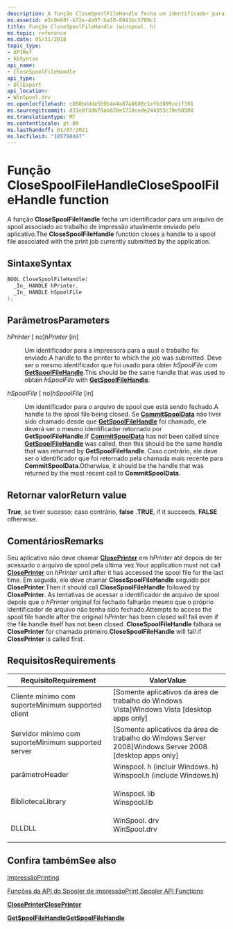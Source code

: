 ```yaml
---
description: A função CloseSpoolFileHandle fecha um identificador para um arquivo de spool associado ao trabalho de impressão atualmente enviado pelo aplicativo.
ms.assetid: e2c0e68f-b72e-4a97-ba18-8943bc5789c1
title: Função CloseSpoolFileHandle (winspool. h)
ms.topic: reference
ms.date: 05/31/2018
topic_type:
- APIRef
- kbSyntax
api_name:
- CloseSpoolFileHandle
api_type:
- DllExport
api_location:
- WinSpool.drv
ms.openlocfilehash: c808bddde5b9b4e4a87a8608c1efb3999ce1f391
ms.sourcegitcommit: 831e8f3db78ab820e1710cede244553c70e50500
ms.translationtype: MT
ms.contentlocale: pt-BR
ms.lasthandoff: 01/07/2021
ms.locfileid: "105758497"
---
```

# <a name="closespoolfilehandle-function"></a><span data-ttu-id="85759-103">Função CloseSpoolFileHandle</span><span class="sxs-lookup"><span data-stu-id="85759-103">CloseSpoolFileHandle function</span></span>

<span data-ttu-id="85759-104">A função **CloseSpoolFileHandle** fecha um identificador para um arquivo de spool associado ao trabalho de impressão atualmente enviado pelo aplicativo.</span><span class="sxs-lookup"><span data-stu-id="85759-104">The **CloseSpoolFileHandle** function closes a handle to a spool file associated with the print job currently submitted by the application.</span></span>

## <a name="syntax"></a><span data-ttu-id="85759-105">Sintaxe</span><span class="sxs-lookup"><span data-stu-id="85759-105">Syntax</span></span>


```C++
BOOL CloseSpoolFileHandle(
  _In_ HANDLE hPrinter,
  _In_ HANDLE hSpoolFile
);
```



## <a name="parameters"></a><span data-ttu-id="85759-106">Parâmetros</span><span class="sxs-lookup"><span data-stu-id="85759-106">Parameters</span></span>

<dl> <dt>

<span data-ttu-id="85759-107">*hPrinter* \[ no\]</span><span class="sxs-lookup"><span data-stu-id="85759-107">*hPrinter* \[in\]</span></span>
</dt> <dd>

<span data-ttu-id="85759-108">Um identificador para a impressora para a qual o trabalho foi enviado.</span><span class="sxs-lookup"><span data-stu-id="85759-108">A handle to the printer to which the job was submitted.</span></span> <span data-ttu-id="85759-109">Deve ser o mesmo identificador que foi usado para obter *hSpoolFile* com [**GetSpoolFileHandle**](getspoolfilehandle.md).</span><span class="sxs-lookup"><span data-stu-id="85759-109">This should be the same handle that was used to obtain *hSpoolFile* with [**GetSpoolFileHandle**](getspoolfilehandle.md).</span></span>

</dd> <dt>

<span data-ttu-id="85759-110">*hSpoolFile* \[ no\]</span><span class="sxs-lookup"><span data-stu-id="85759-110">*hSpoolFile* \[in\]</span></span>
</dt> <dd>

<span data-ttu-id="85759-111">Um identificador para o arquivo de spool que está sendo fechado.</span><span class="sxs-lookup"><span data-stu-id="85759-111">A handle to the spool file being closed.</span></span> <span data-ttu-id="85759-112">Se [**CommitSpoolData**](commitspooldata.md) não tiver sido chamado desde que [**GetSpoolFileHandle**](getspoolfilehandle.md) foi chamado, ele deverá ser o mesmo identificador retornado por **GetSpoolFileHandle**.</span><span class="sxs-lookup"><span data-stu-id="85759-112">If [**CommitSpoolData**](commitspooldata.md) has not been called since [**GetSpoolFileHandle**](getspoolfilehandle.md) was called, then this should be the same handle that was returned by **GetSpoolFileHandle**.</span></span> <span data-ttu-id="85759-113">Caso contrário, ele deve ser o identificador que foi retornado pela chamada mais recente para **CommitSpoolData**.</span><span class="sxs-lookup"><span data-stu-id="85759-113">Otherwise, it should be the handle that was returned by the most recent call to **CommitSpoolData**.</span></span>

</dd> </dl>

## <a name="return-value"></a><span data-ttu-id="85759-114">Retornar valor</span><span class="sxs-lookup"><span data-stu-id="85759-114">Return value</span></span>

<span data-ttu-id="85759-115">**True**, se tiver sucesso; caso contrário, **false** .</span><span class="sxs-lookup"><span data-stu-id="85759-115">**TRUE**, if it succeeds, **FALSE** otherwise.</span></span>

## <a name="remarks"></a><span data-ttu-id="85759-116">Comentários</span><span class="sxs-lookup"><span data-stu-id="85759-116">Remarks</span></span>

<span data-ttu-id="85759-117">Seu aplicativo não deve chamar [**ClosePrinter**](closeprinter.md) em *hPrinter* até depois de ter acessado o arquivo de spool pela última vez.</span><span class="sxs-lookup"><span data-stu-id="85759-117">Your application must not call [**ClosePrinter**](closeprinter.md) on *hPrinter* until after it has accessed the spool file for the last time.</span></span> <span data-ttu-id="85759-118">Em seguida, ele deve chamar **CloseSpoolFileHandle** seguido por **ClosePrinter**.</span><span class="sxs-lookup"><span data-stu-id="85759-118">Then it should call **CloseSpoolFileHandle** followed by **ClosePrinter**.</span></span> <span data-ttu-id="85759-119">As tentativas de acessar o identificador de arquivo de spool depois que o *hPrinter* original foi fechado falharão mesmo que o próprio identificador de arquivo não tenha sido fechado.</span><span class="sxs-lookup"><span data-stu-id="85759-119">Attempts to access the spool file handle after the original *hPrinter* has been closed will fail even if the file handle itself has not been closed.</span></span> <span data-ttu-id="85759-120">**CloseSpoolFileHandle** falhará se **ClosePrinter** for chamado primeiro.</span><span class="sxs-lookup"><span data-stu-id="85759-120">**CloseSpoolFileHandle** will fail if **ClosePrinter** is called first.</span></span>

## <a name="requirements"></a><span data-ttu-id="85759-121">Requisitos</span><span class="sxs-lookup"><span data-stu-id="85759-121">Requirements</span></span>



| <span data-ttu-id="85759-122">Requisito</span><span class="sxs-lookup"><span data-stu-id="85759-122">Requirement</span></span> | <span data-ttu-id="85759-123">Valor</span><span class="sxs-lookup"><span data-stu-id="85759-123">Value</span></span> |
|-------------------------------------|-----------------------------------------------------------------------------------------------------------|
| <span data-ttu-id="85759-124">Cliente mínimo com suporte</span><span class="sxs-lookup"><span data-stu-id="85759-124">Minimum supported client</span></span><br/> | <span data-ttu-id="85759-125">\[Somente aplicativos da área de trabalho do Windows Vista\]</span><span class="sxs-lookup"><span data-stu-id="85759-125">Windows Vista \[desktop apps only\]</span></span><br/>                                                            |
| <span data-ttu-id="85759-126">Servidor mínimo com suporte</span><span class="sxs-lookup"><span data-stu-id="85759-126">Minimum supported server</span></span><br/> | <span data-ttu-id="85759-127">\[Somente aplicativos da área de trabalho do Windows Server 2008\]</span><span class="sxs-lookup"><span data-stu-id="85759-127">Windows Server 2008 \[desktop apps only\]</span></span><br/>                                                      |
| <span data-ttu-id="85759-128">parâmetro</span><span class="sxs-lookup"><span data-stu-id="85759-128">Header</span></span><br/>                   | <dl> <span data-ttu-id="85759-129"><dt>Winspool. h (incluir Windows. h)</dt></span><span class="sxs-lookup"><span data-stu-id="85759-129"><dt>Winspool.h (include Windows.h)</dt></span></span> </dl> |
| <span data-ttu-id="85759-130">Biblioteca</span><span class="sxs-lookup"><span data-stu-id="85759-130">Library</span></span><br/>                  | <dl> <span data-ttu-id="85759-131"><dt>Winspool. lib</dt></span><span class="sxs-lookup"><span data-stu-id="85759-131"><dt>Winspool.lib</dt></span></span> </dl>                   |
| <span data-ttu-id="85759-132">DLL</span><span class="sxs-lookup"><span data-stu-id="85759-132">DLL</span></span><br/>                      | <dl> <span data-ttu-id="85759-133"><dt>WinSpool. drv</dt></span><span class="sxs-lookup"><span data-stu-id="85759-133"><dt>WinSpool.drv</dt></span></span> </dl>                   |



## <a name="see-also"></a><span data-ttu-id="85759-134">Confira também</span><span class="sxs-lookup"><span data-stu-id="85759-134">See also</span></span>

<dl> <dt>

[<span data-ttu-id="85759-135">Impressão</span><span class="sxs-lookup"><span data-stu-id="85759-135">Printing</span></span>](printdocs-printing.md)
</dt> <dt>

[<span data-ttu-id="85759-136">Funções da API do Spooler de impressão</span><span class="sxs-lookup"><span data-stu-id="85759-136">Print Spooler API Functions</span></span>](printing-and-print-spooler-functions.md)
</dt> <dt>

[<span data-ttu-id="85759-137">**ClosePrinter**</span><span class="sxs-lookup"><span data-stu-id="85759-137">**ClosePrinter**</span></span>](closeprinter.md)
</dt> <dt>

[<span data-ttu-id="85759-138">**GetSpoolFileHandle**</span><span class="sxs-lookup"><span data-stu-id="85759-138">**GetSpoolFileHandle**</span></span>](getspoolfilehandle.md)
</dt> </dl>

 

 




